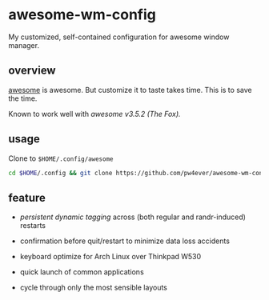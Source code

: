 awesome-wm-config
=================

My customized, self-contained configuration for awesome window manager.

overview
-----

[awesome][] is awesome. But customize it to taste takes time. This is to save the time.

Known to work well with *awesome v3.5.2 (The Fox).*

usage
-----

Clone to `$HOME/.config/awesome`

```bash
cd $HOME/.config && git clone https://github.com/pw4ever/awesome-wm-config.git awesome
```

feature
-----

* *persistent dynamic tagging* across (both regular and randr-induced) restarts

* confirmation before quit/restart to minimize data loss accidents

* keyboard optimize for Arch Linux over Thinkpad W530 

* quick launch of common applications

* cycle through only the most sensible layouts

[awesome]: http://awesome.naquadah.org/wiki/Main_Page "awesome wm wiki"
